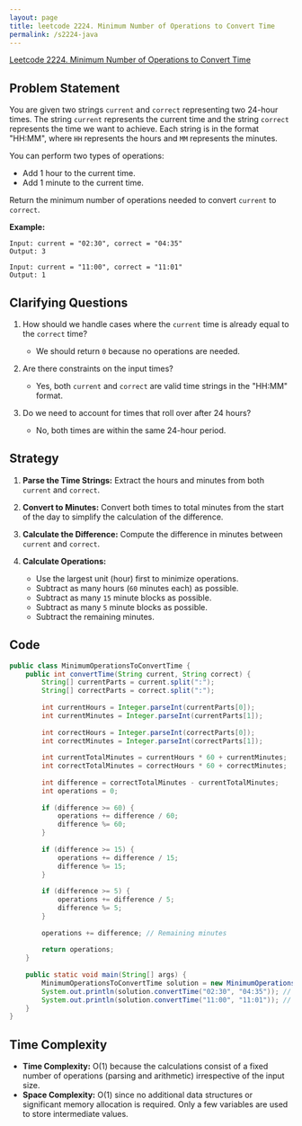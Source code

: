 ```yaml
---
layout: page
title: leetcode 2224. Minimum Number of Operations to Convert Time
permalink: /s2224-java
---
```

[Leetcode 2224. Minimum Number of Operations to Convert Time](https://algoadvance.github.io/algoadvance/l2224)
## Problem Statement

You are given two strings `current` and `correct` representing two 24-hour times. The string `current` represents the current time and the string `correct` represents the time we want to achieve. Each string is in the format "HH:MM", where `HH` represents the hours and `MM` represents the minutes. 

You can perform two types of operations:
- Add 1 hour to the current time.
- Add 1 minute to the current time.

Return the minimum number of operations needed to convert `current` to `correct`.

**Example:**
```
Input: current = "02:30", correct = "04:35"
Output: 3

Input: current = "11:00", correct = "11:01"
Output: 1
```

## Clarifying Questions

1. How should we handle cases where the `current` time is already equal to the `correct` time?
    - We should return `0` because no operations are needed.

2. Are there constraints on the input times? 
    - Yes, both `current` and `correct` are valid time strings in the "HH:MM" format.

3. Do we need to account for times that roll over after 24 hours?
    - No, both times are within the same 24-hour period.

## Strategy

1. **Parse the Time Strings:** Extract the hours and minutes from both `current` and `correct`.

2. **Convert to Minutes:** Convert both times to total minutes from the start of the day to simplify the calculation of the difference.

3. **Calculate the Difference:** Compute the difference in minutes between `current` and `correct`.

4. **Calculate Operations:**
    - Use the largest unit (hour) first to minimize operations.
    - Subtract as many hours (`60` minutes each) as possible.
    - Subtract as many `15` minute blocks as possible.
    - Subtract as many `5` minute blocks as possible.
    - Subtract the remaining minutes.

## Code

```java
public class MinimumOperationsToConvertTime {
    public int convertTime(String current, String correct) {
        String[] currentParts = current.split(":");
        String[] correctParts = correct.split(":");
        
        int currentHours = Integer.parseInt(currentParts[0]);
        int currentMinutes = Integer.parseInt(currentParts[1]);
        
        int correctHours = Integer.parseInt(correctParts[0]);
        int correctMinutes = Integer.parseInt(correctParts[1]);
        
        int currentTotalMinutes = currentHours * 60 + currentMinutes;
        int correctTotalMinutes = correctHours * 60 + correctMinutes;
        
        int difference = correctTotalMinutes - currentTotalMinutes;
        int operations = 0;
        
        if (difference >= 60) {
            operations += difference / 60;
            difference %= 60;
        }
        
        if (difference >= 15) {
            operations += difference / 15;
            difference %= 15;
        }
        
        if (difference >= 5) {
            operations += difference / 5;
            difference %= 5;
        }
        
        operations += difference; // Remaining minutes
        
        return operations;
    }
    
    public static void main(String[] args) {
        MinimumOperationsToConvertTime solution = new MinimumOperationsToConvertTime();
        System.out.println(solution.convertTime("02:30", "04:35")); // Output: 3
        System.out.println(solution.convertTime("11:00", "11:01")); // Output: 1
    }
}
```

## Time Complexity

- **Time Complexity:** O(1) because the calculations consist of a fixed number of operations (parsing and arithmetic) irrespective of the input size.
- **Space Complexity:** O(1) since no additional data structures or significant memory allocation is required. Only a few variables are used to store intermediate values.